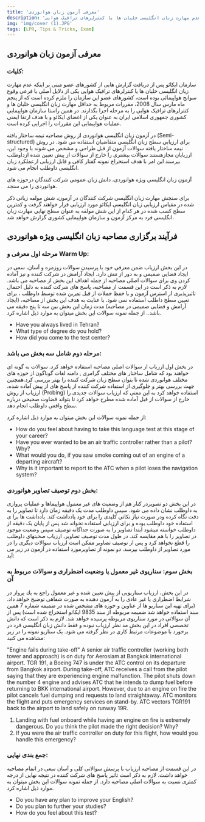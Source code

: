 ```yaml
---
title: 'معرفی آزمون زبان هوانوردی'
description: 'سازمان ایکائو پس از دریافت گزارش هایی از کشورهای عضو مبنی بر اینکه عدم مهارت زبان انگلیسی خلبان ها یا کنترلرهای ترافیک هوایی...'
img: 'img/cover (1).JPG'
tags: [LPR, Tips & Tricks, Exam]
---
```


## معرفی آزمون زبان هوانوردی

### کلیات:

سازمان ایکائو پس از دریافت گزارش هایی از کشورهای عضو مبنی بر اینکه عدم مهارت زبان انگلیسی خلبان ها یا کنترلرهای ترافیک هوایی یکی از دلایل أصلي يا فرعي وقوع سوانح هواپیمائی بوده است، کشورهای عضو این سازمان را ملزم کرده است که از پنجم ماه مارس سال 2008، مقررات مربوط به حداقل مهارت زبان انگلیسی خلبان ها و کنترلرهای ترافیک هوایی را به مرحله اجرا بگذارند. در همین راستا سازمان هواپیمایی کشوری جمهوری اسلامی ایران به عنوان یکی از اعضای ایکائو و با هدف ارتقا ایمنی عملیات هواپیمایی این مقررات را اجرایی کرده است.

در آزمون زبان انگلیسی هوانوردی از روش مصاحبه نیمه ساختار یافته (Semi-structured) برای ارزیابی سطح زبان انگلیسی متقاضیان استفاده می شود. در روش نیمه ساختار یافته سوالات آزمون از قبل طراحی و مشخص می شوند با وجود این، ارزیابان مجازهستند سوالات بیشتری را خارج از سوالات از پیش تعیین شده ازداوطلب بپرسند این امر با هدف استخراج نمونه گفتار کافی و قابل ارزیابی ازعملکرد زبان انگلیسی داوطلب انجام می شود.

آزمون زبان انگلیسی ویژه هوانوردی، دانش زبان عمومی شرکت کنندگان درحوزه های هوانوردی را می سنجد.

برای سنجش مهارت زبان انگلیسی شرکت کنندگان در آزمون، شش مولفه زبانی ذکر شده در مقیاس ارزیابی زبان انگلیسی ایکائو مورد ارزیابی قرار خواهند گرفت و کمترین سطح کسب شده در هر کدام از این شش مولفه به عنوان سطح نهایی مهارت زبان انگلیسی فرد به مرکز آزمون و سازمان هواپیمایی کشوری گزارش خواهد شد.

## فرآیند برگزاری مصاحبه زبان انگلیسی ویژه هوانوردی

### مرحله اول معرفی و Warm Up:

در این بخش ارزیاب ضمن معرفی خود با پرسیدن سوالات روزمره و آسان، سعی در ایجاد فضایی صمیمی و به دور از تنش دارد. ایجاد آرامش در شرکت کننده و نیز آماده کردن وی برای سوالات اصلی مصاحبه از جمله اهداف این بخش از مصاحبه می باشد. لازم به ذکر است در این قسمت از مصاحبه، پاسخ های شرکت کننده به دلیل احتمال تاثیرپذیری از استرس آزمون و یا حفظ جملات از قبل تمرین شده توسط داوطلب ، برای تعیین سطح داطلب استفاده نمی شود.
با عنایت به هدف این بخش از مصاحبه، (ایجاد آرامش و فضایی صمیمی در مصاحبه) مدت زمان این بخش بین سه تا پنج دقیقه می باشد..
از جمله نمونه سوالات این بخش میتوان به موارد ذیل اشاره کرد.

- Have you always lived in Tehran?
- What type of degree do you hold?
- How did you come to the test center?

### مرحله دوم شامل سه بخش می باشد:

در بخش اول ارزیاب از سوالات اصلی مصاحبه استفاده خواهد کرد. سوالات به گونه ای خواهند بود که شامل ساختار های مختلف گرامری , دامنه لغات گوناگون از حوزه های مختلف هوانوردی شده تا بتوان سطح زبان شرکت کننده را بهتر بررسی کرد.همچنین جهت بررسی بهتر و جلوگیری از استفاده شرکت کننده از پاسخ های از پیش آماده شده، ارزیاب از روش (Probing) استفاده خواهد کرد به این معنی که ارزیاب سوالات جدیدی را خارج از سوالات از قبل آماده شده مطرح خواهد کرد تا بتواند قضاوت صحیحی درباره سطح واقعی داوطلب انجام دهد.

از جمله نمونه سوالات این بخش میتوان به موارد ذیل اشاره کرد:

- How do you feel about having to take this language test at this stage of your career?
- Have you ever wanted to be an air traffic controller rather than a pilot? Why?
- What would you do, if you saw smoke coming out of an engine of a departing aircraft?
- Why is it important to report to the ATC when a pilot loses the navigation system?

### بخش دوم توصیف تصاویر هوانوردی:

در این بخش دو تصویردر کنار هم از وضعیت های غیر معمول هواپیماها و عملیات پروازی به داوطلب نشان داده می شود. سپس داوطلب مدت یک دقیقه زمان دارد تا تصاویر را به دقت نگاه کرده ودر صورت نیاز نکاتی کلیدی را برای خود یادداشت کند. یادداشت ها برا ی استفاده خود داوطلب بوده و برای ارزیابی استفاده نخواند شد پس از پایان یک دقیقه از داوطلب خواسته میشود ابتدا تصاویر را به صورت جداگانه توصیف سپس وضعیت موجود در تصاویر را با هم مقایسه کند. در طول مدت توصیف تصاویر، ارزیاب صحبتهای داوطلب را قطع نخواهد کرد و پس از توصیف تصاویر ممکن است ارزیاب سوالات دیگری را در مورد تصاویر از داوطلب بپرسد. دو نمونه از تصاویرمورد استفاده در آزمون در زیر می آید:

### بخش سوم: سناریوی غیر معمول یا وضعیت اضطراری و سوالات مربوط به آن

در این بخش، ارزیاب سناریویی از پیش تعیین شده و غیر معمول راجع به يك پرواز در شرايط اضطراري یا غیر عادی را به آزمون دهنده به صورت شفاهی توضیح خواهد داد. (برای تهیه این سناریو ها از عناوین و حوزه های مشخص شده در ضمیمه شماره 7 همین سند استفاده خواهد شد ضمیمه مربوطه از سند 9835 ایکائو استخراج شده است) پس از آن سوالاتی در مورد سناریوی مربوطه پرسیده خواهد شد. لازم به ذکر است که دانش تخصصی افراد در این بخش مد نظر ارزیاب نبوده و فقط دانش زبان انگلیسی فرد در برخورد با موضوعات مرتبط کاری در نظر گرفته می شود. یک سناریو نمونه را در زیر مشاهده می کنید:

"Engine fails during take-off"
A senior air traffic controller (working both tower and approach) is on duty for Aerosiam at Bangkok international airport. TGR 191, a Boeing 747 is under the ATC control on its departure from Bangkok airport. During take-off, ATC receives a call from the pilot saying that they are experiencing engine malfunction. The pilot shuts down the number 4 engine and advises ATC that he intends to dump fuel before returning to BKK international airport. However, due to an engine on fire the pilot cancels fuel dumping and requests to land straightaway. ATC monitors the flight and puts emergency services on stand-by. ATC vectors TGR191 back to the airport to land safely on runway 19R.

1. Landing with fuel onboard while having an engine on fire is extremely dangerous. Do you think the pilot made the right decision? Why?
2. If you were the air traffic controller on duty for this flight, how would you handle this emergency?

### جمع بندی نهایی:

در این قسمت از مصاحبه ارزیاب با پرسش سوالاتی کلی و آسان سعی در اتمام مصاحبه خواهد داشت. لازم به ذکر است تاثیر پاسخ های شرکت کننده در نتیجه نهایی از درجه کمتری نسبت به سوالات اصلی مصاحبه دارد. از جمله نمونه سوالات این بخش میتوان به موارد ذیل اشاره کرد.

- Do you have any plan to improve your English?
- Do you plan to further your studies?
- How do you feel about this test?
